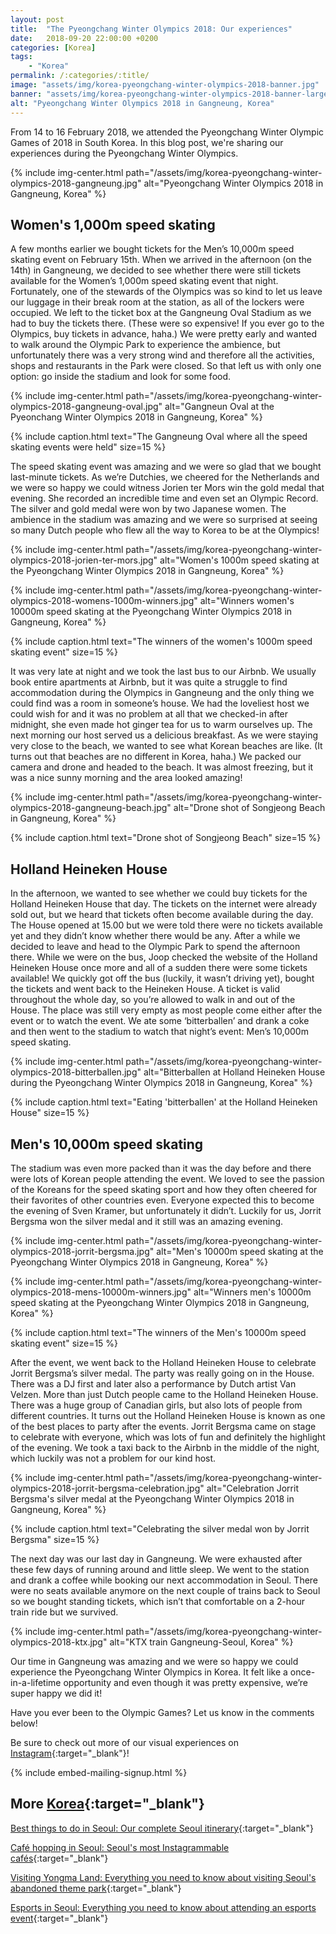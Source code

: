```yaml
---
layout: post
title:  "The Pyeongchang Winter Olympics 2018: Our experiences"
date:   2018-09-20 22:00:00 +0200
categories: [Korea]
tags:
    - "Korea"
permalink: /:categories/:title/
image: "assets/img/korea-pyeongchang-winter-olympics-2018-banner.jpg"
banner: "assets/img/korea-pyeongchang-winter-olympics-2018-banner-large.jpg"
alt: "Pyeongchang Winter Olympics 2018 in Gangneung, Korea"
---
```


From 14 to 16 February 2018, we attended the Pyeongchang Winter Olympic Games of 2018 in South Korea. In this blog post, we're sharing our experiences during the Pyeongchang Winter Olympics. 

{% include img-center.html path="/assets/img/korea-pyeongchang-winter-olympics-2018-gangneung.jpg" alt="Pyeongchang Winter Olympics 2018 in Gangneung, Korea" %}

## Women's 1,000m speed skating

A few months earlier we bought tickets for the Men’s 10,000m speed skating event on February 15th. When we arrived in the afternoon (on the 14th) in Gangneung, we decided to see whether there were still tickets available for the Women’s 1,000m speed skating event that night. Fortunately, one of the stewards of the Olympics was so kind to let us leave our luggage in their break room at the station, as all of the lockers were occupied. We left to the ticket box at the Gangneung Oval Stadium as we had to buy the tickets there. (These were so expensive! If you ever go to the Olympics, buy tickets in advance, haha.) We were pretty early and wanted to walk around the Olympic Park to experience the ambience, but unfortunately there was a very strong wind and therefore all the activities, shops and restaurants in the Park were closed. So that left us with only one option: go inside the stadium and look for some food. 

{% include img-center.html path="/assets/img/korea-pyeongchang-winter-olympics-2018-gangneung-oval.jpg" alt="Gangneun Oval at the Pyeonchang Winter Olympics 2018 in Gangneung, Korea" %}

{% include caption.html text="The Gangneung Oval where all the speed skating events were held" size=15 %}

The speed skating event was amazing and we were so glad that we bought last-minute tickets. As we’re Dutchies, we cheered for the Netherlands and we were so happy we could witness Jorien ter Mors win the gold medal that evening. She recorded an incredible time and even set an Olympic Record. The silver and gold medal were won by two Japanese women. The ambience in the stadium was amazing and we were so surprised at seeing so many Dutch people who flew all the way to Korea to be at the Olympics!

{% include img-center.html path="/assets/img/korea-pyeongchang-winter-olympics-2018-jorien-ter-mors.jpg" alt="Women's 1000m speed skating at the Pyeongchang Winter Olympics 2018 in Gangneung, Korea" %}

{% include img-center.html path="/assets/img/korea-pyeongchang-winter-olympics-2018-womens-1000m-winners.jpg" alt="Winners women's 10000m speed skating at the Pyeongchang Winter Olympics 2018 in Gangneung, Korea" %}

{% include caption.html text="The winners of the women's 1000m speed skating event" size=15 %}

It was very late at night and we took the last bus to our Airbnb. We usually book entire apartments at Airbnb, but it was quite a struggle to find accommodation during the Olympics in Gangneung and the only thing we could find was a room in someone’s house. We had the loveliest host we could wish for and it was no problem at all that we checked-in after midnight, she even made hot ginger tea for us to warm ourselves up. The next morning our host served us a delicious breakfast. As we were staying very close to the beach, we wanted to see what Korean beaches are like. (It turns out that beaches are no different in Korea, haha.) We packed our camera and drone and headed to the beach. It was almost freezing, but it was a nice sunny morning and the area looked amazing! 

{% include img-center.html path="/assets/img/korea-pyeongchang-winter-olympics-2018-gangneung-beach.jpg" alt="Drone shot of Songjeong Beach in Gangneung, Korea" %}

{% include caption.html text="Drone shot of Songjeong Beach" size=15 %}

## Holland Heineken House

In the afternoon, we wanted to see whether we could buy tickets for the Holland Heineken House that day. The tickets on the internet were already sold out, but we heard that tickets often become available during the day. The House opened at 15.00 but we were told there were no tickets available yet and they didn’t know whether there would be any. After a while we decided to leave and head to the Olympic Park to spend the afternoon there. While we were on the bus, Joop checked the website of the Holland Heineken House once more and all of a sudden there were some tickets available! We quickly got off the bus (luckily, it wasn’t driving yet), bought the tickets and went back to the Heineken House. A ticket is valid throughout the whole day, so you’re allowed to walk in and out of the House. The place was still very empty as most people come either after the event or to watch the event. We ate some ‘bitterballen’ and drank a coke and then went to the stadium to watch that night’s event: Men’s 10,000m speed skating. 

{% include img-center.html path="/assets/img/korea-pyeongchang-winter-olympics-2018-bitterballen.jpg" alt="Bitterballen at Holland Heineken House during the Pyeongchang Winter Olympics 2018 in Gangneung, Korea" %}

{% include caption.html text="Eating 'bitterballen' at the Holland Heineken House" size=15 %}

## Men's 10,000m speed skating

The stadium was even more packed than it was the day before and there were lots of Korean people attending the event. We loved to see the passion of the Koreans for the speed skating sport and how they often cheered for their favorites of other countries even. Everyone expected this to become the evening of Sven Kramer, but unfortunately it didn’t. Luckily for us, Jorrit Bergsma won the silver medal and it still was an amazing evening. 

{% include img-center.html path="/assets/img/korea-pyeongchang-winter-olympics-2018-jorrit-bergsma.jpg" alt="Men's 10000m speed skating at the Pyeongchang Winter Olympics 2018 in Gangneung, Korea" %}

{% include img-center.html path="/assets/img/korea-pyeongchang-winter-olympics-2018-mens-10000m-winners.jpg" alt="Winners men's 10000m speed skating at the Pyeongchang Winter Olympics 2018 in Gangneung, Korea" %}

{% include caption.html text="The winners of the Men's 10000m speed skating event" size=15 %}

After the event, we went back to the Holland Heineken House to celebrate Jorrit Bergsma’s silver medal. The party was really going on in the House. There was a DJ first and later also a performance by Dutch artist Van Velzen. More than just Dutch people came to the Holland Heineken House. There was a huge group of Canadian girls, but also lots of people from different countries. It turns out the Holland Heineken House is known as one of the best places to party after the events. Jorrit Bergsma came on stage to celebrate with everyone, which was lots of fun and definitely the highlight of the evening. We took a taxi back to the Airbnb in the middle of the night, which luckily was not a problem for our kind host. 

{% include img-center.html path="/assets/img/korea-pyeongchang-winter-olympics-2018-jorrit-bergsma-celebration.jpg" alt="Celebration Jorrit Bergsma's silver medal at the Pyeongchang Winter Olympics 2018 in Gangneung, Korea" %}

{% include caption.html text="Celebrating the silver medal won by Jorrit Bergsma" size=15 %}

The next day was our last day in Gangneung. We were exhausted after these few days of running around and little sleep. We went to the station and drank a coffee while booking our next accommodation in Seoul. There were no seats available anymore on the next couple of trains back to Seoul so we bought standing tickets, which isn’t that comfortable on a 2-hour train ride but we survived. 

{% include img-center.html path="/assets/img/korea-pyeongchang-winter-olympics-2018-ktx.jpg" alt="KTX train Gangneung-Seoul, Korea" %}

Our time in Gangneung was amazing and we were so happy we could experience the Pyeongchang Winter Olympics in Korea. It felt like a once-in-a-lifetime opportunity and even though it was pretty expensive, we’re super happy we did it!  

Have you ever been to the Olympic Games? Let us know in the comments below!

Be sure to check out more of our visual experiences on [Instagram][instagram]{:target="_blank"}!

{% include embed-mailing-signup.html %}

## More [Korea][korea]{:target="_blank"}

[Best things to do in Seoul: Our complete Seoul itinerary][seoul itinerary]{:target="_blank"}

[Café hopping in Seoul: Seoul's most Instagrammable cafés][seoul cafes]{:target="_blank"}

[Visiting Yongma Land: Everything you need to know about visiting Seoul's abandoned theme park][yongma land]{:target="_blank"}

[Esports in Seoul: Everything you need to know about attending an esports event][esports seoul]{:target="_blank"}

[seoul itinerary]: https://kipamojo.world/korea/Best-things-to-do-in-Seoul-Our-complete-Seoul-itinerary/
[seoul cafes]: https://kipamojo.world/korea/Cafe-hopping-in-Seoul-Seouls-most-Instagrammable-cafes/
[yongma land]: https://kipamojo.world/korea/Visiting-Yongma-Land-Everything-you-need-to-know-about-visiting-Seouls-abandoned-theme-park/
[esports seoul]: https://kipamojo.world/korea/Esports-in-Seoul-Everything-you-need-to-know-about-attending-an-esports-event/

[korea]: https://kipamojo.world/tags.html#korea 

[instagram]: https://instagram.com/kipamojo 


